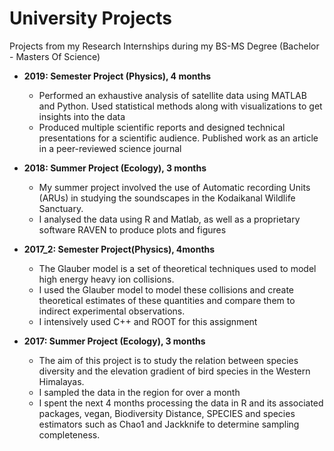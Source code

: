 # University Projects
Projects from my Research Internships during my BS-MS Degree (Bachelor - Masters Of Science)

- **2019: Semester Project (Physics), 4 months**   
  - Performed an exhaustive analysis of satellite data using MATLAB and Python. Used statistical methods along with visualizations to get insights into the data
  - Produced multiple scientific reports and designed technical presentations for a scientific audience. Published work as an article in a peer-reviewed science journal

- **2018: Summer Project (Ecology), 3 months**
  - My summer project involved the use of Automatic recording Units (ARUs) in studying the soundscapes in the Kodaikanal Wildlife Sanctuary.
  - I analysed the data using R and Matlab, as well as a proprietary software RAVEN to produce plots and figures

- **2017_2: Semester Project(Physics), 4months**
  - The Glauber model is a set of theoretical techniques used to model high energy heavy ion collisions.
  - I used the Glauber model to model these collisions and create theoretical estimates of these quantities and compare them to indirect experimental observations.
  - I intensively used C++ and ROOT for this assignment


- **2017: Summer Project (Ecology), 3 months**
  - The aim of this project is to study the relation between species diversity and the elevation gradient of bird species in the Western Himalayas.
  - I sampled the data in the region for over a month 
  - I spent the next 4 months processing the data in R and its associated packages, vegan, Biodiversity Distance, SPECIES and species estimators such as Chao1 and Jackknife to determine sampling completeness. 




